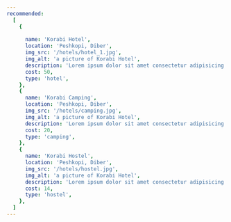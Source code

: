 ```yaml
---
recommended:
  [
    {
      
      name: 'Korabi Hotel',
      location: 'Peshkopi, Diber',
      img_src: '/hotels/hotel_1.jpg',
      img_alt: 'a picture of Korabi Hotel',
      description: 'Lorem ipsum dolor sit amet consectetur adipisicing elit.',
      cost: 50,
      type: 'hotel',
    },
    {
      name: 'Korabi Camping',
      location: 'Peshkopi, Diber',
      img_src: '/hotels/camping.jpg',
      img_alt: 'a picture of Korabi Hotel',
      description: 'Lorem ipsum dolor sit amet consectetur adipisicing elit.',
      cost: 20,
      type: 'camping',
    },
    {
      name: 'Korabi Hostel',
      location: 'Peshkopi, Diber',
      img_src: '/hotels/hostel.jpg',
      img_alt: 'a picture of Korabi Hotel',
      description: 'Lorem ipsum dolor sit amet consectetur adipisicing elit.',
      cost: 14,
      type: 'hostel',
    },
  ]
---
```

